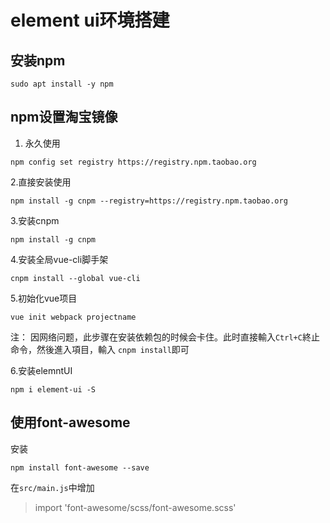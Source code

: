 element ui环境搭建
================
## 安装npm
```shell
sudo apt install -y npm
```

## npm设置淘宝镜像
1. 永久使用
```
npm config set registry https://registry.npm.taobao.org
```
2.直接安装使用
```
npm install -g cnpm --registry=https://registry.npm.taobao.org
```

3.安装cnpm
```
npm install -g cnpm
```

4.安装全局vue-cli脚手架
```
cnpm install --global vue-cli
```

5.初始化vue项目
```
vue init webpack projectname
```
注：
  因网络问题，此步骤在安装依赖包的时候会卡住。此时直接輸入`Ctrl+C`終止命令，然後進入項目，輸入 `cnpm install`即可
  
6.安装elemntUI
```
npm i element-ui -S
```

## 使用font-awesome
安装
```shell
npm install font-awesome --save
```

在`src/main.js`中增加
> import 'font-awesome/scss/font-awesome.scss'